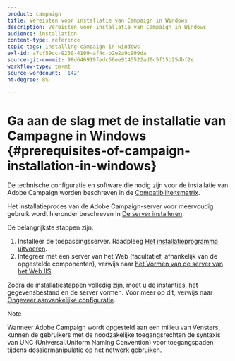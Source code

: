 ```yaml
---
product: campaign
title: Vereisten voor installatie van Campaign in Windows
description: Vereisten voor installatie van Campaign in Windows
audience: installation
content-type: reference
topic-tags: installing-campaign-in-windows-
exl-id: a7cf59cc-9260-4109-af4c-b2e2a9c999da
source-git-commit: 98d646919fedc66ee9145522ad0c5f15b25dbf2e
workflow-type: tm+mt
source-wordcount: '142'
ht-degree: 8%

---
```


# Ga aan de slag met de installatie van Campagne in Windows {#prerequisites-of-campaign-installation-in-windows}

De technische configuratie en software die nodig zijn voor de installatie van Adobe Campaign worden beschreven in de [Compatibiliteitsmatrix](../../rn/using/compatibility-matrix.md).

Het installatieproces van de Adobe Campaign-server voor meervoudig gebruik wordt hieronder beschreven in [De server installeren](../../installation/using/installing-the-server.md).

De belangrijkste stappen zijn:

1. Installeer de toepassingsserver. Raadpleeg [Het installatieprogramma uitvoeren](../../installation/using/installing-the-server.md#executing-the-installation-program).
1. Integreer met een server van het Web (facultatief, afhankelijk van de opgestelde componenten), verwijs naar [het Vormen van de server van het Web IIS](../../installation/using/integration-into-a-web-server-for-windows.md#configuring-the-iis-web-server).

Zodra de installatiestappen volledig zijn, moet u de instanties, het gegevensbestand en de server vormen. Voor meer op dit, verwijs naar [Ongeveer aanvankelijke configuratie](../../installation/using/about-initial-configuration.md).

>[!NOTE]
>
>Wanneer Adobe Campaign wordt opgesteld aan een milieu van Vensters, kunnen de gebruikers met de noodzakelijke toegangsrechten de syntaxis van UNC (Universal.Uniform Naming Convention) voor toegangspaden tijdens dossiermanipulatie op het netwerk gebruiken.
